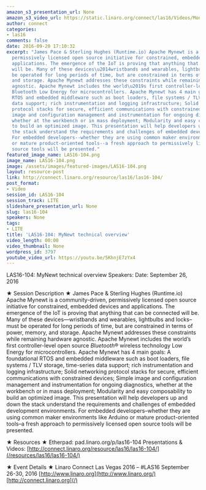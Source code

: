 ```yaml
---
amazon_s3_presentation_url: None
amazon_s3_video_url: https://static.linaro.org/connect/las16/Videos/Monday/LAS16-104%20MyNewt%20technical%20Overview.mp4
author: connect
categories:
- las16
comments: false
date: 2016-09-20 17:10:32
excerpt: "James Pace & Sterling Hughes (Runtime.io) Apache Mynewt is a community-driven,
  permissively licensed open source initiative for constrained, embedded devices and
  applications. The emergence of the IoT is proving that anything that can be connected
  will be. Many of these devices\u2014wristbands and wearables, lightbulbs and locks--must
  be operated for long periods of time, but are constrained in terms of power, memory,
  and storage. Apache Mynewt addresses these constraints while remaining hardware
  agnostic. Apache Mynewt includes the world\u2019s first controller-level open source
  Bluetooth Low Energy for microcontrollers. Apache Mynewt has 4 main goals: A foundational
  RTOS and embedded middleware such as boot loaders, file systems / TLV storage, time-series
  data support; rich instrumentation and logging infrastructure; Solid networking
  protocol stacks for secure, efficient communications with constrained devices; Simple
  image and configuration management and instrumentation for ongoing diagnostics,
  whether at the workbench or in mass deployment; Modularity and easy composability
  to build an optimized image. This presentation will help developers up and down
  the stack understand the requirements and challenges of embedded development environments.
  For embedded developers--whether they are using common maker environments like Arduino
  or mature product-oriented tools--a fresh approach to permissively licensed open
  source tools will be presented."
featured_image_name: LAS16-104.png
image_name: LAS16-104.png
image: /assets/images/featured-images/LAS16-104.png
layout: resource-post
link: http://connect.linaro.org/resource/las16/las16-104/
post_format:
- Video
session_id: LAS16-104
session_track: LITE
slideshare_presentation_url: None
slug: las16-104
speakers: None
tags:
- LITE
title: 'LAS16-104: MyNewt technical overview'
video_length: 00:00
video_thumbnail: None
wordpress_id: 3797
youtube_video_url: https://youtu.be/5KhnjE7zYx4
---
```


LAS16-104: MyNewt technical overview
Speakers:
Date: September 26, 2016

★ Session Description ★
James Pace & Sterling Hughes (Runtime.io) Apache Mynewt is a community-driven, permissively licensed open source initiative for constrained, embedded devices and applications. The emergence of the IoT is proving that anything that can be connected will be. Many of these devices—wristbands and wearables, lightbulbs and locks–must be operated for long periods of time, but are constrained in terms of power, memory, and storage. Apache Mynewt addresses these constraints while remaining hardware agnostic. Apache Mynewt includes the world’s first controller-level open source _Bluetooth_® wireless technology Low Energy for microcontrollers. Apache Mynewt has 4 main goals: A foundational RTOS and embedded middleware such as boot loaders, file systems / TLV storage, time-series data support; rich instrumentation and logging infrastructure; Solid networking protocol stacks for secure, efficient communications with constrained devices; Simple image and configuration management and instrumentation for ongoing diagnostics, whether at the workbench or in mass deployment; Modularity and easy composability to build an optimized image. This presentation will help developers up and down the stack understand the requirements and challenges of embedded development environments. For embedded developers–whether they are using common maker environments like Arduino or mature product-oriented tools–a fresh approach to permissively licensed open source tools will be presented.

★ Resources ★
Etherpad: pad.linaro.org/p/las16-104
Presentations & Videos: [http://connect.linaro.org/resource/las16/las16-104/](/resources/las16/las16-104/)

★ Event Details ★
Linaro Connect Las Vegas 2016 – #LAS16
September 26-30, 2016
[http://www.linaro.org](http://www.linaro.org/)
[http://connect.linaro.org](/)
